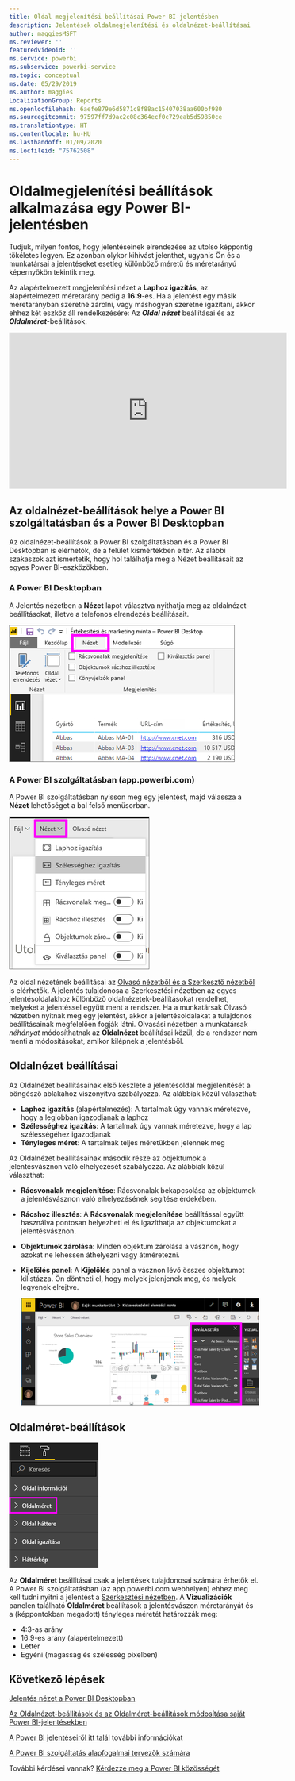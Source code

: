 ```yaml
---
title: Oldal megjelenítési beállításai Power BI-jelentésben
description: Jelentések oldalmegjelenítési és oldalnézet-beállításai
author: maggiesMSFT
ms.reviewer: ''
featuredvideoid: ''
ms.service: powerbi
ms.subservice: powerbi-service
ms.topic: conceptual
ms.date: 05/29/2019
ms.author: maggies
LocalizationGroup: Reports
ms.openlocfilehash: 6aefe879e6d5871c8f88ac15407038aa600bf980
ms.sourcegitcommit: 97597ff7d9ac2c08c364ecf0c729eab5d59850ce
ms.translationtype: HT
ms.contentlocale: hu-HU
ms.lasthandoff: 01/09/2020
ms.locfileid: "75762508"
---
```

# <a name="apply-page-display-settings-in-a-power-bi-report"></a>Oldalmegjelenítési beállítások alkalmazása egy Power BI-jelentésben
Tudjuk, milyen fontos, hogy jelentéseinek elrendezése az utolsó képpontig tökéletes legyen. Ez azonban olykor kihívást jelenthet, ugyanis Ön és a munkatársai a jelentéseket esetleg különböző méretű és méretarányú képernyőkön tekintik meg. 

Az alapértelmezett megjelenítési nézet a **Laphoz igazítás**, az alapértelmezett méretarány pedig a **16:9**-es. Ha a jelentést egy másik méretarányban szeretné zárolni, vagy máshogyan szeretné igazítani, akkor ehhez két eszköz áll rendelkezésére: Az ***Oldal nézet*** beállításai és az ***Oldalméret***-beállítások.


<iframe width="560" height="315" src="https://www.youtube.com/embed/5tg-OXzxe2g" frameborder="0" allowfullscreen></iframe>


## <a name="where-to-find-page-view-settings-in-the-power-bi-service-and-power-bi-desktop"></a>Az oldalnézet-beállítások helye a Power BI szolgáltatásban és a Power BI Desktopban
Az oldalnézet-beállítások a Power BI szolgáltatásban és a Power BI Desktopban is elérhetők, de a felület kismértékben eltér. Az alábbi szakaszok azt ismertetik, hogy hol találhatja meg a Nézet beállításait az egyes Power BI-eszközökben.

### <a name="in-power-bi-desktop"></a>A Power BI Desktopban
A Jelentés nézetben a **Nézet** lapot választva nyithatja meg az oldalnézet-beállításokat, illetve a telefonos elrendezés beállításait.

  ![Oldalnézet beállításai a Desktopban](media/power-bi-report-display-settings/power-bi-desktop-view-settings.png)

### <a name="in-the-power-bi-service-apppowerbicom"></a>A Power BI szolgáltatásban (app.powerbi.com)
A Power BI szolgáltatásban nyisson meg egy jelentést, majd válassza a **Nézet** lehetőséget a bal felső menüsorban.

![Oldalnézet beállításai a szolgáltatásban](media/power-bi-report-display-settings/power-bi-change-page-view.png)

Az oldal nézetének beállításai az [Olvasó nézetből és a Szerkesztő nézetből](consumer/end-user-reading-view.md) is elérhetők. A jelentés tulajdonosa a Szerkesztési nézetben az egyes jelentésoldalakhoz különböző oldalnézetek-beállításokat rendelhet, melyeket a jelentéssel együtt ment a rendszer. Ha a munkatársak Olvasó nézetben nyitnak meg egy jelentést, akkor a jelentésoldalakat a tulajdonos beállításainak megfelelően fogják látni. Olvasási nézetben a munkatársak *néhányat* módosíthatnak az **Oldalnézet** beállításai közül, de a rendszer nem menti a módosításokat, amikor kilépnek a jelentésből.

## <a name="page-view-settings"></a>Oldalnézet beállításai
Az Oldalnézet beállításainak első készlete a jelentésoldal megjelenítését a böngésző ablakához viszonyítva szabályozza. Az alábbiak közül választhat:

* **Laphoz igazítás** (alapértelmezés): A tartalmak úgy vannak méretezve, hogy a legjobban igazodjanak a laphoz
* **Szélességhez igazítás**: A tartalmak úgy vannak méretezve, hogy a lap szélességéhez igazodjanak
* **Tényleges méret**: A tartalmak teljes méretükben jelennek meg

Az Oldalnézet beállításainak második része az objektumok a jelentésvásznon való elhelyezését szabályozza. Az alábbiak közül választhat:

* **Rácsvonalak megjelenítése**: Rácsvonalak bekapcsolása az objektumok a jelentésvásznon való elhelyezésének segítése érdekében.
* **Rácshoz illesztés**: A **Rácsvonalak megjelenítése** beállítással együtt használva pontosan helyezheti el és igazíthatja az objektumokat a jelentésvásznon. 
* **Objektumok zárolása**: Minden objektum zárolása a vásznon, hogy azokat ne lehessen áthelyezni vagy átméretezni.
* **Kijelölés panel**: A **Kijelölés** panel a vásznon lévő összes objektumot kilistázza. Ön döntheti el, hogy melyek jelenjenek meg, és melyek legyenek elrejtve.

    ![Kiválasztás panel](media/power-bi-report-display-settings/power-bi-selection-pane.png)



## <a name="page-size-settings"></a>Oldalméret-beállítások
![oldalméret-beállítások módosítása](media/power-bi-report-display-settings/power-bi-page-size.png)

Az **Oldalméret** beállításai csak a jelentések tulajdonosai számára érhetők el. A Power BI szolgáltatásban (az app.powerbi.com webhelyen) ehhez meg kell tudni nyitni a jelentést a [Szerkesztési nézetben](consumer/end-user-reading-view.md). A **Vizualizációk** panelen található **Oldalméret** beállítások a jelentésvászon méretarányát és a (képpontokban megadott) tényleges méretét határozzák meg:   

* 4:3-as arány
* 16:9-es arány (alapértelmezett)
* Letter
* Egyéni (magasság és szélesség pixelben)

## <a name="next-steps"></a>Következő lépések
[Jelentés nézet a Power BI Desktopban](desktop-report-view.md)

[Az Oldalnézet-beállítások és az Oldalméret-beállítások módosítása saját Power BI-jelentésekben](consumer/end-user-report-view.md)

A [Power BI jelentéseiről itt talál](consumer/end-user-reports.md) további információkat

[A Power BI szolgáltatás alapfogalmai tervezők számára](service-basic-concepts.md)

További kérdései vannak? [Kérdezze meg a Power BI közösségét](https://community.powerbi.com/)

